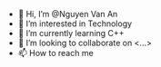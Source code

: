 - 👋 Hi, I’m @Nguyen Van An
- 👀 I’m interested in Technology
- 🌱 I’m currently learning C++
- 💞️ I’m looking to collaborate on <...>
- 📫 How to reach me <in the future>

<!---
NVAcoder/NVAcoder is a ✨ special ✨ repository because its `README.md` (this file) appears on your GitHub profile.
You can click the Preview link to take a look at your changes.
--->
